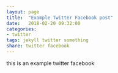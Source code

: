 ```yaml
---
layout: page
title:  "Example Twitter Facebook post"
date:   2018-02-20 09:32:00
categories:
- twitter
tags: jekyll twitter something
share: twitter facebook
---
```

this is an example twitter facebook
